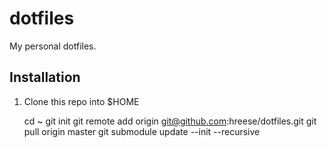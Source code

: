 # dotfiles #

My personal dotfiles.

## Installation ##

1. Clone this repo into $HOME

    cd ~
    git init
    git remote add origin git@github.com:hreese/dotfiles.git
    git pull origin master
    git submodule update --init --recursive
